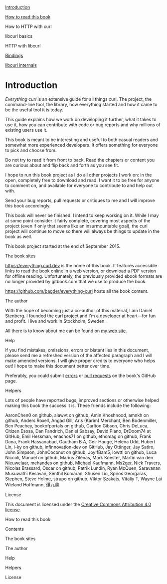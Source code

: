 <a href="index.html" class="link-a079aa82--primary-53a25e66--logoLink-10d08504"></a>





<a href="index.html" class="link-a079aa82--primary-53a25e66--logoLink-10d08504"></a>





<a href="index.html" class="navButton-94f2579c--navButtonClickable-161b88ca--navButtonOpened-6a88552e"><span class="text-4505230f--UIH300-2063425d--textContentFamily-49a318e1--navButtonLabel-14a4968f">Introduction</span></a>

<a href="how-to-read.html" class="navButton-94f2579c--navButtonClickable-161b88ca"><span class="text-4505230f--UIH300-2063425d--textContentFamily-49a318e1--navButtonLabel-14a4968f">How to read this book</span></a>





<span class="text-4505230f--UIH300-2063425d--textContentFamily-49a318e1--navButtonLabel-14a4968f">How to HTTP with curl</span>

<span class="text-4505230f--UIH300-2063425d--textContentFamily-49a318e1--navButtonLabel-14a4968f">libcurl basics</span>

<span class="text-4505230f--UIH300-2063425d--textContentFamily-49a318e1--navButtonLabel-14a4968f">HTTP with libcurl</span>

<a href="bindings.html" class="navButton-94f2579c--navButtonClickable-161b88ca"><span class="text-4505230f--UIH300-2063425d--textContentFamily-49a318e1--navButtonLabel-14a4968f">Bindings</span></a>

<a href="internals.html" class="navButton-94f2579c--navButtonClickable-161b88ca"><span class="text-4505230f--UIH300-2063425d--textContentFamily-49a318e1--navButtonLabel-14a4968f">libcurl internals</span></a>

<a href="bookindex.html" class="navButton-94f2579c--navButtonClickable-161b88ca"><span class="text-4505230f--UIH300-2063425d--textContentFamily-49a318e1--navButtonLabel-14a4968f"></span></a>





# <span class="text-4505230f--DisplayH900-bfb998fa--textContentFamily-49a318e1">Introduction</span>

<span class="text-4505230f--UIH300-2063425d--textUIFamily-5ebd8e40--text-8ee2c8b2"></span>

<span class="text-4505230f--UIH300-2063425d--textUIFamily-5ebd8e40--text-8ee2c8b2"></span>

<span class="text-4505230f--TextH400-3033861f--textContentFamily-49a318e1"><span data-key="c850d034709e428cae4b32969307c325"><span data-offset-key="c850d034709e428cae4b32969307c325:0">_Everything curl_</span><span data-offset-key="c850d034709e428cae4b32969307c325:1"> is an extensive guide for all things curl. The project, the command-line tool, the library, how everything started and how it came to be the useful tool it is today.</span></span></span>

<span class="text-4505230f--TextH400-3033861f--textContentFamily-49a318e1"><span data-key="4895bd62b2dc40d289076043df05b99e"><span data-offset-key="4895bd62b2dc40d289076043df05b99e:0">This guide explains how we work on developing it further, what it takes to use it, how you can contribute with code or bug reports and why millions of existing users use it.</span></span></span>

<span class="text-4505230f--TextH400-3033861f--textContentFamily-49a318e1"><span data-key="ade032317f4b482aa797ba6a65819125"><span data-offset-key="ade032317f4b482aa797ba6a65819125:0">This book is meant to be interesting and useful to both casual readers and somewhat more experienced developers. It offers something for everyone to pick and choose from.</span></span></span>

<span class="text-4505230f--TextH400-3033861f--textContentFamily-49a318e1"><span data-key="063fd3f41f194512b4153ae9bb7d13e1"><span data-offset-key="063fd3f41f194512b4153ae9bb7d13e1:0">Do not try to read it from front to back. Read the chapters or content you are curious about and flip back and forth as you see fit.</span></span></span>

<span class="text-4505230f--TextH400-3033861f--textContentFamily-49a318e1"><span data-key="3173dea1a941499fbaedb872dca6b4ac"><span data-offset-key="3173dea1a941499fbaedb872dca6b4ac:0">I hope to run this book project as I do all other projects I work on: in the open, completely free to download and read. I want it to be free for anyone to comment on, and available for everyone to contribute to and help out with.</span></span></span>

<span class="text-4505230f--TextH400-3033861f--textContentFamily-49a318e1"><span data-key="b627127cb59a4176b9061fa1690af56c"><span data-offset-key="b627127cb59a4176b9061fa1690af56c:0">Send your bug reports, pull requests or critiques to me and I will improve this book accordingly.</span></span></span>

<span class="text-4505230f--TextH400-3033861f--textContentFamily-49a318e1"><span data-key="2725c05ec99a4275bd73ea0802039a80"><span data-offset-key="2725c05ec99a4275bd73ea0802039a80:0">This book will never be finished. I intend to keep working on it. While I may at some point consider it fairly complete, covering most aspects of the project (even if only that seems like an insurmountable goal), the curl project will continue to move so there will always be things to update in the book as well.</span></span></span>

<span class="text-4505230f--TextH400-3033861f--textContentFamily-49a318e1"><span data-key="f2a41d0a57264d57ba3fd00968560982"><span data-offset-key="f2a41d0a57264d57ba3fd00968560982:0">This book project started at the end of September 2015.</span></span></span>

<span class="text-4505230f--HeadingH700-04e1a2a3--textContentFamily-49a318e1"><span data-key="4116192b5bb74241aa3399681ca74206"><span data-offset-key="4116192b5bb74241aa3399681ca74206:0">The book sites</span></span></span>

<span class="text-4505230f--TextH400-3033861f--textContentFamily-49a318e1"><span data-key="954edac7eed344d98422ec1608fd9562"><span data-offset-key="954edac7eed344d98422ec1608fd9562:0"><span data-slate-zero-width="z">​</span></span></span><a href="index.html" class="link-a079aa82--primary-53a25e66--link-faf6c434"><span data-key="d7157918e7584688870a249b62c70ecd"><span data-offset-key="d7157918e7584688870a249b62c70ecd:0">https://everything.curl.dev</span></span></a><span data-key="5e5722a7acc64ceea4cb452e2e1d56ec"><span data-offset-key="5e5722a7acc64ceea4cb452e2e1d56ec:0"> is the home of this book. It features accessible links to read the book online in a web version, or download a PDF version for offline reading. Unfortunately, the previously provided ebook formats are no longer provided by gitbook.com that we use to produce the book.</span></span></span>

<span class="text-4505230f--TextH400-3033861f--textContentFamily-49a318e1"><span data-key="129a7a94f256493e981a658ab858f96a"><span data-offset-key="129a7a94f256493e981a658ab858f96a:0"><span data-slate-zero-width="z">​</span></span></span><a href="https://github.com/bagder/everything-curl" class="link-a079aa82--primary-53a25e66--link-faf6c434"><span data-key="b6c1fc36790f49a6956e88b743ff1bbe"><span data-offset-key="b6c1fc36790f49a6956e88b743ff1bbe:0">https://github.com/bagder/everything-curl</span></span></a><span data-key="c612c96479724a5aba01c387811501d2"><span data-offset-key="c612c96479724a5aba01c387811501d2:0"> hosts all the book content.</span></span></span>

<span class="text-4505230f--HeadingH700-04e1a2a3--textContentFamily-49a318e1"><span data-key="172da1eaa4c5432f8d5a53a69793b643"><span data-offset-key="172da1eaa4c5432f8d5a53a69793b643:0">The author</span></span></span>

<span class="text-4505230f--TextH400-3033861f--textContentFamily-49a318e1"><span data-key="842cebf9336d4e84995a6a5cfcf5127b"><span data-offset-key="842cebf9336d4e84995a6a5cfcf5127b:0">With the hope of becoming just a co-author of this material, I am Daniel Stenberg. I founded the curl project and I'm a developer at heart—for fun and profit. I live and work in Stockholm, Sweden.</span></span></span>

<span class="text-4505230f--TextH400-3033861f--textContentFamily-49a318e1"><span data-key="15650e33123443c6b7af7086892fab87"><span data-offset-key="15650e33123443c6b7af7086892fab87:0">All there is to know about me can be found on </span></span><a href="https://daniel.haxx.se/" class="link-a079aa82--primary-53a25e66--link-faf6c434"><span data-key="e89991354fa74c0a8ea4bcad3f2901ad"><span data-offset-key="e89991354fa74c0a8ea4bcad3f2901ad:0">my web site</span></span></a><span data-key="7fbf1dad63c841cf8b7d93f24916356a"><span data-offset-key="7fbf1dad63c841cf8b7d93f24916356a:0">.</span></span></span>

<span class="text-4505230f--HeadingH700-04e1a2a3--textContentFamily-49a318e1"><span data-key="372c7cd1f8464d1e9146e06dfd8873d4"><span data-offset-key="372c7cd1f8464d1e9146e06dfd8873d4:0">Help</span></span></span>

<span class="text-4505230f--TextH400-3033861f--textContentFamily-49a318e1"><span data-key="e54ac37f109c47889227436c955658ba"><span data-offset-key="e54ac37f109c47889227436c955658ba:0">If you find mistakes, omissions, errors or blatant lies in this document, please send me a refreshed version of the affected paragraph and I will make amended versions. I will give proper credits to everyone who helps out! I hope to make this document better over time.</span></span></span>

<span class="text-4505230f--TextH400-3033861f--textContentFamily-49a318e1"><span data-key="44c96297130f4c0fa751c9d56df73ca9"><span data-offset-key="44c96297130f4c0fa751c9d56df73ca9:0">Preferably, you could submit </span></span><a href="https://github.com/bagder/everything-curl/issues" class="link-a079aa82--primary-53a25e66--link-faf6c434"><span data-key="ebd69ed3660941abb1e1c34f64d26efe"><span data-offset-key="ebd69ed3660941abb1e1c34f64d26efe:0">errors</span></span></a><span data-key="b2cb1bfb6a0c4800b02e71f02f153b4c"><span data-offset-key="b2cb1bfb6a0c4800b02e71f02f153b4c:0"> or </span></span><a href="https://github.com/bagder/everything-curl/pulls" class="link-a079aa82--primary-53a25e66--link-faf6c434"><span data-key="d93c5778a0bc4b0fb933cc53e292f809"><span data-offset-key="d93c5778a0bc4b0fb933cc53e292f809:0">pull requests</span></span></a><span data-key="e74ba8a57ef040ec9af6169a9c79fe91"><span data-offset-key="e74ba8a57ef040ec9af6169a9c79fe91:0"> on the book's GitHub page.</span></span></span>

<span class="text-4505230f--HeadingH700-04e1a2a3--textContentFamily-49a318e1"><span data-key="c93c14a2f5cc47929f0b2a2ef2ae9653"><span data-offset-key="c93c14a2f5cc47929f0b2a2ef2ae9653:0">Helpers</span></span></span>

<span class="text-4505230f--TextH400-3033861f--textContentFamily-49a318e1"><span data-key="2a8ee6b7b5b14b0da8af8ce5c83e6b33"><span data-offset-key="2a8ee6b7b5b14b0da8af8ce5c83e6b33:0">Lots of people have reported bugs, improved sections or otherwise helped making this book the success it is. These friends include the following:</span></span></span>

<span class="text-4505230f--TextH400-3033861f--textContentFamily-49a318e1"><span data-key="b723c28541204f72b891425b15fb2bad"><span data-offset-key="b723c28541204f72b891425b15fb2bad:0">AaronChen0 on github, alawvt on github, Amin Khoshnood, amnkh on github, Anders Roxell, Angad Gill, Aris (Karim) Merchant, Ben Bodenmiller, Ben Peachey, bookofportals on github, Carlton Gibson, Chris DeLuca, Citizen Esosa, Dan Fandrich, Daniel Sabsay, David Piano, DrDoom74 at GitHub, Emil Hessman, enachos71 on github, ethomag on github, Frank Dana, Frank Hassanabad, Gautham B A, Geir Hauge, Helena Udd, Hubert Lin, i-ky on github, infinnovation-dev on GitHub, Jay Ottinger, Jay Satiro, John Simpson, JohnCoconut on github, JoyIfBam5, lowttl on github, Luca Niccoli, Manuel on github, Marius Žilėnas, Mark Koester, Martin van den Nieuwelaar, mehandes on github, Michael Kaufmann, Ms2ger, Nick Travers, Nicolas Brassard, Oscar on github, Patrik Lundin, Ryan McQuen, Saravanan Musuwathi Kesavan, Senthil Kumaran, Shusen Liu, Spiros Georgaras, Stephen, Steve Holme, strupo on github, Viktor Szakats, Vitaliy T, Wayne Lai Wieland Hoffmann, 谭九鼎</span></span></span>

<span class="text-4505230f--HeadingH700-04e1a2a3--textContentFamily-49a318e1"><span data-key="d4e1489070424163a3a671e60116c832"><span data-offset-key="d4e1489070424163a3a671e60116c832:0">License</span></span></span>

<span class="text-4505230f--TextH400-3033861f--textContentFamily-49a318e1"><span data-key="0d9afd0819ce4ca9bd1a40acd88a76a1"><span data-offset-key="0d9afd0819ce4ca9bd1a40acd88a76a1:0">This document is licensed under the </span></span><a href="https://creativecommons.org/licenses/by/4.0/" class="link-a079aa82--primary-53a25e66--link-faf6c434"><span data-key="0de9f984586249299a124f6802b4b28b"><span data-offset-key="0de9f984586249299a124f6802b4b28b:0">Creative Commons Attribution 4.0 license</span></span></a><span data-key="2b316ea105804e56addff3e8ef7ba753"><span data-offset-key="2b316ea105804e56addff3e8ef7ba753:0">.</span></span></span>

<a href="how-to-read.html" class="reset-3c756112--card-6570f064--whiteCard-fff091a4--cardNext-19241c42"></a>


<span class="text-4505230f--UIH400-4e41e82a--textContentFamily-49a318e1">How to read this book</span>







<span class="text-4505230f--InfoH100-1e92e1d1--textContentFamily-49a318e1">Contents</span>

<a href="index.html#the-book-sites" class="reset-3c756112--menuItem-aa02f6ec--menuItemLight-757d5235--menuItemInline-173bdf97--pageTocItem-f4427024"></a>

<span class="text-4505230f--UIH300-2063425d--textContentFamily-49a318e1"><span class="text-4505230f--UIH200-50ead35f--textContentFamily-49a318e1">The book sites</span></span>

<a href="index.html#the-author" class="reset-3c756112--menuItem-aa02f6ec--menuItemLight-757d5235--menuItemInline-173bdf97--pageTocItem-f4427024"></a>

<span class="text-4505230f--UIH300-2063425d--textContentFamily-49a318e1"><span class="text-4505230f--UIH200-50ead35f--textContentFamily-49a318e1">The author</span></span>

<a href="index.html#help" class="reset-3c756112--menuItem-aa02f6ec--menuItemLight-757d5235--menuItemInline-173bdf97--pageTocItem-f4427024"></a>

<span class="text-4505230f--UIH300-2063425d--textContentFamily-49a318e1"><span class="text-4505230f--UIH200-50ead35f--textContentFamily-49a318e1">Help</span></span>

<a href="index.html#helpers" class="reset-3c756112--menuItem-aa02f6ec--menuItemLight-757d5235--menuItemInline-173bdf97--pageTocItem-f4427024"></a>

<span class="text-4505230f--UIH300-2063425d--textContentFamily-49a318e1"><span class="text-4505230f--UIH200-50ead35f--textContentFamily-49a318e1">Helpers</span></span>

<a href="index.html#license" class="reset-3c756112--menuItem-aa02f6ec--menuItemLight-757d5235--menuItemInline-173bdf97--pageTocItem-f4427024"></a>

<span class="text-4505230f--UIH300-2063425d--textContentFamily-49a318e1"><span class="text-4505230f--UIH200-50ead35f--textContentFamily-49a318e1">License</span></span>
